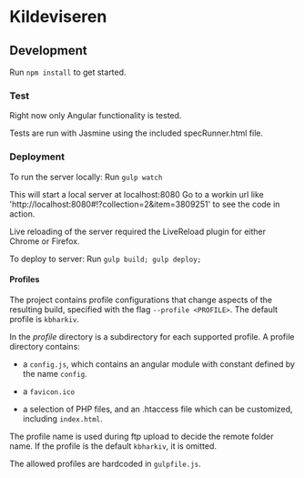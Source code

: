# Kildeviseren

## Development
Run `npm install` to get started.

### Test
Right now only Angular functionality is tested.

Tests are run with Jasmine using the included specRunner.html file.

### Deployment
To run the server locally:
Run `gulp watch`

This will start a local server at localhost:8080
Go to a workin url like 'http://localhost:8080#!?collection=2&item=3809251' to see the code in action.

Live reloading of the server required the LiveReload plugin for either Chrome or Firefox.

To deploy to server:
Run `gulp build; gulp deploy;`

#### Profiles

The project contains profile configurations that change aspects of the resulting build, specified with
the flag `--profile <PROFILE>`. The default profile is `kbharkiv`.

In the *profile* directory is a subdirectory for each supported profile. A profile directory contains:

- a `config.js`, which
contains an angular module with constant defined by the name `config`.

- a `favicon.ico`

- a selection of PHP files, and an .htaccess file which can be customized, including `index.html`.

The profile name is used during ftp upload to decide the remote folder name. If the profile is the default
`kbharkiv`, it is omitted. 

The allowed profiles are hardcoded in `gulpfile.js`.
